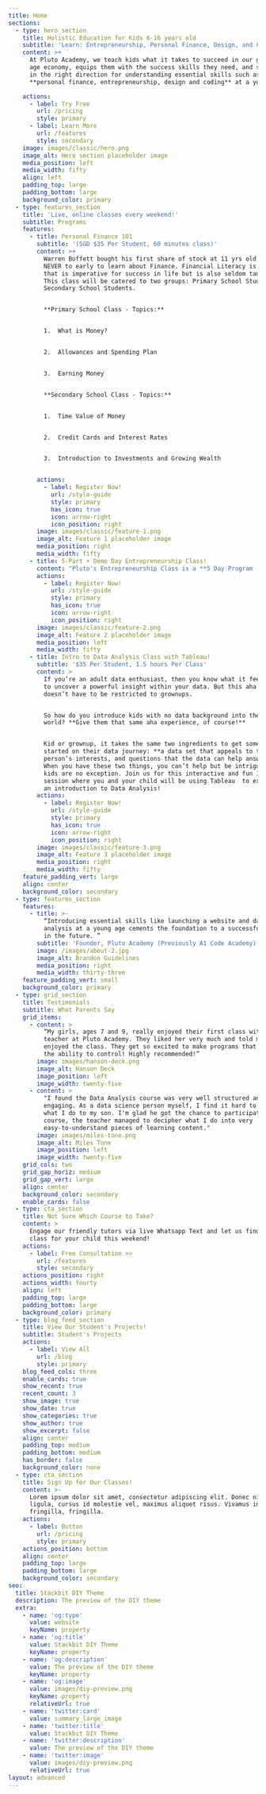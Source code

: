 ```yaml
---
title: Home
sections:
  - type: hero_section
    title: Holistic Education for Kids 6-16 years old
    subtitle: 'Learn: Entrepreneurship, Personal Finance, Design, and Code'
    content: >+
      At Pluto Academy, we teach kids what it takes to succeed in our global new
      age economy, equips them with the success skills they need, and sets them
      in the right direction for understanding essential skills such as
      **personal finance, entrepreneurship, design and coding** at a young age.

    actions:
      - label: Try Free
        url: /pricing
        style: primary
      - label: Learn More
        url: /features
        style: secondary
    image: images/classic/hero.png
    image_alt: Hero section placeholder image
    media_position: left
    media_width: fifty
    align: left
    padding_top: large
    padding_bottom: large
    background_color: primary
  - type: features_section
    title: 'Live, online classes every weekend!'
    subtitle: Programs
    features:
      - title: Personal Finance 101
        subtitle: '(SGD $35 Per Student, 60 minutes class)'
        content: >+
          Warren Buffett bought his first share of stock at 11 yrs old.  It is
          NEVER to early to learn about Finance. Financial Literacy is a skill
          that is imperative for success in life but is also seldom taught. 
          This class will be catered to two groups: Primary School Students and
          Secondary School Students.


          **Primary School Class - Topics:**


          1.  What is Money?


          2.  Allowances and Spending Plan


          3.  Earning Money


          **Secondary School Class - Topics:**


          1.  Time Value of Money


          2.  Credit Cards and Interest Rates


          3.  Introduction to Investments and Growing Wealth


        actions:
          - label: Register Now!
            url: /style-guide
            style: primary
            has_icon: true
            icon: arrow-right
            icon_position: right
        image: images/classic/feature-1.png
        image_alt: Feature 1 placeholder image
        media_position: right
        media_width: fifty
      - title: 5-Part + Demo Day Entrepreneurship Class!
        content: "Pluto's Entrepreneurship Class is a **5 Day Program (1.5 hour each + team projects + presentation day!)** is an interactive curriculum training program that not only teaches kids about entrepreneurship, but sets children up to become successful entrepreneurs and **allows parents to get involved in the process every step of the way**... oh and did we mention it's fun?!\n\n**In this class, students will achieve:**\n\n*   Business Ideation and Strategy\r\n\n*   Project Management and Timeline Planning\r\n\n*   Pitch Deck Creation & Pitching\r\n\n*   Launch a Mobile-Responsive Website and Create Social Media Marketing Materials\n"
        actions:
          - label: Register Now!
            url: /style-guide
            style: primary
            has_icon: true
            icon: arrow-right
            icon_position: right
        image: images/classic/feature-2.png
        image_alt: Feature 2 placeholder image
        media_position: left
        media_width: fifty
      - title: Intro to Data Analysis Class with Tableau!
        subtitle: '$35 Per Student, 1.5 hours Per Class'
        content: >
          If you’re an adult data enthusiast, then you know what it feels like
          to uncover a powerful insight within your data. But this aha moment
          doesn’t have to be restricted to grownups.


          So how do you introduce kids with no data background into the data
          world? **Give them that same aha experience, of course!**


          Kid or grownup, it takes the same two ingredients to get someone
          started on their data journey: **a data set that appeals to the
          person’s interests, and questions that the data can help answer.**
          When you have these two things, you can’t help but be intrigued! And
          kids are no exception. Join us for this interactive and fun 1.5 hour
          session where you and your child will be using Tableau  to experience
          an introduction to Data Analysis!
        actions:
          - label: Register Now!
            url: /style-guide
            style: primary
            has_icon: true
            icon: arrow-right
            icon_position: right
        image: images/classic/feature-3.png
        image_alt: Feature 3 placeholder image
        media_position: right
        media_width: fifty
    feature_padding_vert: large
    align: center
    background_color: secondary
  - type: features_section
    features:
      - title: >-
          “Introducing essential skills like launching a website and data
          analysis at a young age cements the foundation to a successful career
          in the future. ”
        subtitle: 'Founder, Pluto Academy (Previously A1 Code Academy)'
        image: /images/about-2.jpg
        image_alt: Brandon Guidelines
        media_position: right
        media_width: thirty-three
    feature_padding_vert: small
    background_color: primary
  - type: grid_section
    title: Testimonials
    subtitle: What Parents Say
    grid_items:
      - content: >
          “My girls, ages 7 and 9, really enjoyed their first class with their
          teacher at Pluto Academy. They liked her very much and told me they
          enjoyed the class. They get so excited to make programs that they have
          the ability to control! Highly recommended!”
        image: images/hanson-deck.png
        image_alt: Hanson Deck
        image_position: left
        image_width: twenty-five
      - content: >
          "I found the Data Analysis course was very well structured and
          engaging. As a data science person myself, I find it hard to explain
          what I do to my son. I'm glad he got the chance to participate in this
          course, the teacher managed to decipher what I do into very
          easy-to-understand pieces of learning content."
        image: images/miles-tone.png
        image_alt: Miles Tone
        image_position: left
        image_width: twenty-five
    grid_cols: two
    grid_gap_horiz: medium
    grid_gap_vert: large
    align: center
    background_color: secondary
    enable_cards: false
  - type: cta_section
    title: Not Sure Which Course to Take?
    content: >
      Engage our friendly tutors via live Whatsapp Text and let us find the best
      class for your child this weekend!
    actions:
      - label: Free Consultation >>
        url: /features
        style: secondary
    actions_position: right
    actions_width: fourty
    align: left
    padding_top: large
    padding_bottom: large
    background_color: primary
  - type: blog_feed_section
    title: View Our Student's Projects!
    subtitle: Student's Projects
    actions:
      - label: View All
        url: /blog
        style: primary
    blog_feed_cols: three
    enable_cards: true
    show_recent: true
    recent_count: 3
    show_image: true
    show_date: true
    show_categories: true
    show_author: true
    show_excerpt: false
    align: center
    padding_top: medium
    padding_bottom: medium
    has_border: false
    background_color: none
  - type: cta_section
    title: Sign Up for Our Classes!
    content: >-
      Lorem ipsum dolor sit amet, consectetur adipiscing elit. Donec nisl
      ligula, cursus id molestie vel, maximus aliquet risus. Vivamus in nibh
      fringilla, fringilla.
    actions:
      - label: Button
        url: /pricing
        style: primary
    actions_position: bottom
    align: center
    padding_top: large
    padding_bottom: large
    background_color: secondary
seo:
  title: Stackbit DIY Theme
  description: The preview of the DIY theme
  extra:
    - name: 'og:type'
      value: website
      keyName: property
    - name: 'og:title'
      value: Stackbit DIY Theme
      keyName: property
    - name: 'og:description'
      value: The preview of the DIY theme
      keyName: property
    - name: 'og:image'
      value: images/diy-preview.png
      keyName: property
      relativeUrl: true
    - name: 'twitter:card'
      value: summary_large_image
    - name: 'twitter:title'
      value: Stackbit DIY Theme
    - name: 'twitter:description'
      value: The preview of the DIY theme
    - name: 'twitter:image'
      value: images/diy-preview.png
      relativeUrl: true
layout: advanced
---
```

